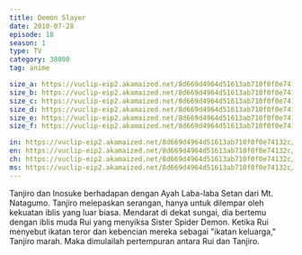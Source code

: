 ```yaml
---
title: Demon Slayer
date: 2010-07-28
episode: 18
season: 1
type: TV
category: 38000
tag: anime

size_a: https://vuclip-eip2.akamaized.net/8d669d4964d51613ab710f0f0e74132c/vp63207_V20200929110422/hlsc_e2931_2.m3u8
size_b: https://vuclip-eip2.akamaized.net/8d669d4964d51613ab710f0f0e74132c/vp63207_V20200929110422/hlsc_e2931_3.m3u8
size_c: https://vuclip-eip2.akamaized.net/8d669d4964d51613ab710f0f0e74132c/vp63207_V20200929110422/hlsc_e2931_4.m3u8
size_d: https://vuclip-eip2.akamaized.net/8d669d4964d51613ab710f0f0e74132c/vp63207_V20200929110422/hlsc_e2931_5.m3u8
size_e: https://vuclip-eip2.akamaized.net/8d669d4964d51613ab710f0f0e74132c/vp63207_V20200929110422/hlsc_e2931_6.m3u8
size_f: https://vuclip-eip2.akamaized.net/8d669d4964d51613ab710f0f0e74132c/vp63207_V20200929110422/hlsc_e2931_7.m3u8

in: https://vuclip-eip2.akamaized.net/8d669d4964d51613ab710f0f0e74132c/id.vtt
en: https://vuclip-eip2.akamaized.net/8d669d4964d51613ab710f0f0e74132c/en.vtt
ch: https://vuclip-eip2.akamaized.net/8d669d4964d51613ab710f0f0e74132c/zh-TW.vtt
ms: https://vuclip-eip2.akamaized.net/8d669d4964d51613ab710f0f0e74132c/ms.vtt
---
```

Tanjiro dan Inosuke berhadapan dengan Ayah Laba-laba Setan dari Mt. Natagumo. Tanjiro melepaskan serangan, hanya untuk dilempar oleh kekuatan iblis yang luar biasa. Mendarat di dekat sungai, dia bertemu dengan iblis muda Rui yang menyiksa Sister Spider Demon. Ketika Rui menyebut ikatan teror dan kebencian mereka sebagai "ikatan keluarga," Tanjiro marah. Maka dimulailah pertempuran antara Rui dan Tanjiro.
